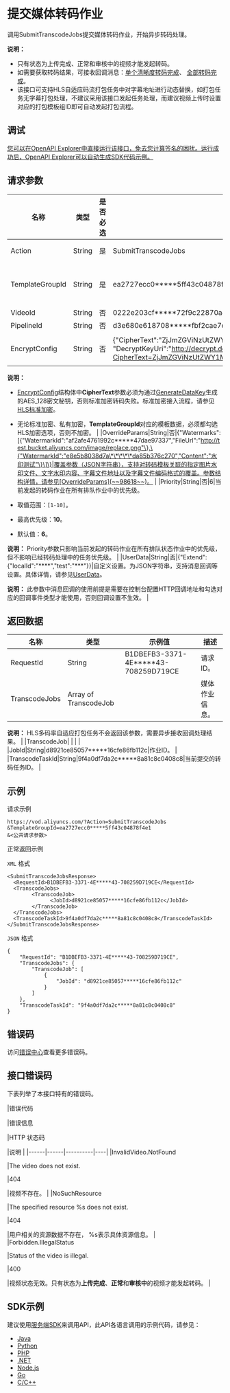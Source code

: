 # 提交媒体转码作业

调用SubmitTranscodeJobs提交媒体转码作业，开始异步转码处理。

**说明：**

-   只有状态为上传完成、正常和审核中的视频才能发起转码。
-   如需要获取转码结果，可接收回调消息：[单个清晰度转码完成](~~55636~~)、 [全部转码完成](~~55638~~)。
-   该接口可支持HLS自适应码流打包任务中对字幕地址进行动态替换，如打包任务无字幕打包处理，不建议采用该接口发起任务处理，而建议视频上传时设置对应的打包模板组ID即可自动发起打包流程。

## 调试

[您可以在OpenAPI Explorer中直接运行该接口，免去您计算签名的困扰。运行成功后，OpenAPI Explorer可以自动生成SDK代码示例。](https://api.aliyun.com/#product=vod&api=SubmitTranscodeJobs&type=RPC&version=2017-03-21)

## 请求参数

|名称|类型|是否必选|示例值|描述|
|--|--|----|---|--|
|Action|String|是|SubmitTranscodeJobs|系统规定参数。取值：**SubmitTranscodeJobs**。 |
|TemplateGroupId|String|是|ea2727ecc0\*\*\*\*\*5ff43c04878f4e1|视频转码时使用的转码组ID。使用指定的模板组进行转码，您可以登录[控制台转码设置](https://vod.console.aliyun.com/?spm=a2c4g.11186623.2.18.2f1a2267jCybwh#/vod/settings/transcode/vod)查看模版组ID。 |
|VideoId|String|否|0222e203cf\*\*\*\*\*72f9c22870a4d2c|视频ID。 |
|PipelineId|String|否|d3e680e618708\*\*\*\*\*fbf2cae7cc931|管道ID。 |
|EncryptConfig|String|否|\{"CipherText":"ZjJmZGViNzUtZWY1Mi00Y2RlLTk3MTMt", "DecryptKeyUri":"http://decrypt.demo.com?CipherText=ZjJmZGViNzUtZWY1Mi00Y2RlLTk3MTMt","KeyServiceType":"KMS"\}|加密配置，为JSON字符串，只有使用HLS标准加密时才需要此参数。

 **说明：**

-   [EncryptConfig](~~86952~~)结构体中**CipherText**参数必须为通过[GenerateDataKey](~~28948~~)生成的AES\_128密文秘钥，否则标准加密转码失败。标准加密接入流程，请参见[HLS标准加密](~~68612~~)。
-   无论标准加密、私有加密，**TemplateGroupId**对应的模板数据，必须都勾选HLS加密选项，否则不加密。 |
|OverrideParams|String|否|\{"Watermarks":\[\{"WatermarkId":"af2afe4761992c\*\*\*\*\*47dae97337","FileUrl":"http://test.bucket.aliyuncs.com/image/replace.png"\},\{"WatermarkId":"e8e5b8038d7a\*\*\*\*\*da85b376c270","Content":"水印测试"\}\]\}|覆盖参数（JSON字符串），支持对转码模板关联的指定图片水印文件、文字水印内容、字幕文件地址以及字幕文件编码格式的覆盖。参数结构详情，请参见[OverrideParams](~~98618~~)。 |
|Priority|String|否|6|当前发起的转码作业在所有排队作业中的优先级。

 -   取值范围：`[1-10]`。
-   最高优先级：**10**。
-   默认值：**6**。

**说明：** Priority参数只影响当前发起的转码作业在所有排队状态作业中的优先级，但不影响已经转码处理中的任务优先级。 |
|UserData|String|否|\{"Extend":\{"localId":"\*\*\*\*","test":"\*\*\*"\}\}|自定义设置。为JSON字符串，支持消息回调等设置。具体详情，请参见[UserData](~~86952~~)。

 **说明：** 此参数中消息回调的使用前提是需要在控制台配置HTTP回调地址和勾选对应的回调事件类型才能使用，否则回调设置不生效。 |

## 返回数据

|名称|类型|示例值|描述|
|--|--|---|--|
|RequestId|String|B1DBEFB3-3371-4E\*\*\*\*\*43-708259D719CE|请求ID。 |
|TranscodeJobs|Array of TranscodeJob| |媒体作业信息。

 **说明：** HLS多码率自适应打包任务不会返回该参数，需要异步接收回调处理结果。 |
|TranscodeJob| | | |
|JobId|String|d8921ce85057\*\*\*\*\*16cfe86fb112c|作业ID。 |
|TranscodeTaskId|String|9f4a0df7da2c\*\*\*\*\*8a81c8c0408c8|当前提交的转码任务ID。 |

## 示例

请求示例

```
https://vod.aliyuncs.com/?Action=SubmitTranscodeJobs
&TemplateGroupId=ea2727ecc0*****5ff43c04878f4e1
&<公共请求参数>
```

正常返回示例

`XML` 格式

```
<SubmitTranscodeJobsResponse>
  <RequestId>B1DBEFB3-3371-4E*****43-708259D719CE</RequestId>
  <TranscodeJobs>
        <TranscodeJob>
              <JobId>d8921ce85057*****16cfe86fb112c</JobId>
        </TranscodeJob>
  </TranscodeJobs>
  <TranscodeTaskId>9f4a0df7da2c*****8a81c8c0408c8</TranscodeTaskId>
</SubmitTranscodeJobsResponse>
```

`JSON` 格式

```
{
	"RequestId": "B1DBEFB3-3371-4E*****43-708259D719CE",
	"TranscodeJobs": {
		"TranscodeJob": [
			{
				"JobId": "d8921ce85057*****16cfe86fb112c"
			}
		]
	},
	"TranscodeTaskId": "9f4a0df7da2c*****8a81c8c0408c8"
}
```

## 错误码

访问[错误中心](https://error-center.alibabacloud.com/status/product/vod)查看更多错误码。

## 接口错误码

下表列举了本接口特有的错误码。

|错误代码

|错误信息

|HTTP 状态码

|说明 |
|------|------|----------|----|
|InvalidVideo.NotFound

|The video does not exist.

|404

|视频不存在。 |
|NoSuchResource

|The specified resource %s does not exist.

|404

|用户相关的资源数据不存在， %s表示具体资源信息。 |
|Forbidden.IllegalStatus

|Status of the video is illegal.

|400

|视频状态无效。只有状态为**上传完成**、**正常**和**审核中**的视频才能发起转码。 |

## SDK示例

建议使用[服务端SDK](~~101789~~)来调用API，此API各语言调用的示例代码，请参见：

-   [Java](~~61063~~)
-   [Python](~~61054~~)
-   [PHP](~~61069~~)
-   [.NET](~~84750~~)
-   [Node.js](~~101396~~)
-   [Go](~~101411~~)
-   [C/C++](~~101261~~)

